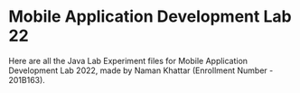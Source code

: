 # Mobile Application Development Lab 22

Here are all the Java Lab Experiment files for Mobile Application Development Lab 2022, made by Naman Khattar (Enrollment Number - 201B163).
